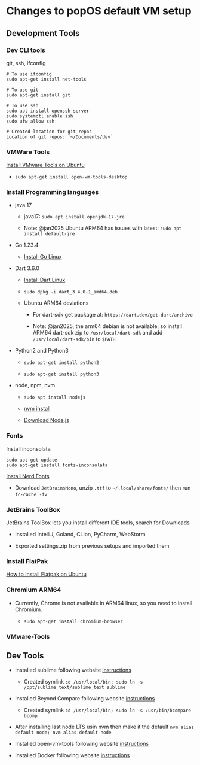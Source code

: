 #  Changes to popOS default VM setup

## Development Tools

### Dev CLI tools

git, ssh, ifconfig

```
# To use ifconfig
sudo apt-get install net-tools

# To use git
sudo apt-get install git

# To use ssh
sudo apt install openssh-server
sudo systemctl enable ssh
sudo ufw allow ssh

# Created location for git repos
Location of git repos: `~/Documents/dev`
```

### VMWare Tools

[Install VMware Tools on Ubuntu](https://www.liquidweb.com/blog/how-to-install-vmware-tools-ubuntu/)

* `sudo apt-get install open-vm-tools-desktop` 

### Install Programming languages

* java 17

  - java17: `sudo apt install openjdk-17-jre`

  - Note: @jan2025 Ubuntu ARM64 has issues with latest: `sudo apt install default-jre`

* Go 1.23.4

  - [Install Go Linux](https://go.dev/doc/install) 

* Dart 3.6.0

  - [Install Dart Linux](https://dart.dev/get-dart#install)

  - `sudo dpkg -i dart_3.4.0-1_amd64.deb`

  - Ubuntu ARM64 deviations

    - For dart-sdk get package at: `https://dart.dev/get-dart/archive`

    - Note: @jan2025, the arm64 debian is not available, so install ARM64 dart-sdk zip to `/usr/local/dart-sdk` and add `/usr/local/dart-sdk/bin` to `$PATH`

* Python2 and Python3

  - `sudo apt-get install python2`

  - `sudo apt-get install python3`

* node, npm, nvm

  - `sudo apt install nodejs`

  - [nvm install](https://github.com/nvm-sh/nvm?tab=readme-ov-file#installing-and-updating)

  - [Download Node.js](https://nodejs.org/en/download/package-manager)

### Fonts

Install inconsolata

```
sudo apt-get update
sudo apt-get install fonts-inconsolata
```
[Install Nerd Fonts](https://www.nerdfonts.com/)

- Download `JetBrainsMono`, unzip `.ttf` to `~/.local/share/fonts/` then run `fc-cache -fv`

### JetBrains ToolBox

JetBrains ToolBox lets you install different IDE tools, search for Downloads

* Installed IntelliJ, Goland, CLion, PyCharm, WebStorm

* Exported settings.zip from previous setups and imported them

### Install FlatPak

[How to Install Flatpak on Ubuntu](https://flatpak.org/setup/Ubuntu)

### Chromium ARM64

* Currently, Chrome is not available in ARM64 linux, so you need to install Chromium.

  - `sudo apt-get install chromium-browser`

### VMware-Tools

## Dev Tools

* Installed sublime following website [instructions](https://www.sublimetext.com/docs/linux_repositories.html)

  * Created symlink `cd /usr/local/bin; sudo ln -s /opt/sublime_text/sublime_text sublime`

* Installed Beyond Compare following website [instructions](https://www.scootersoftware.com/download.php)

  * Created symlink `cd /usr/local/bin; sudo ln -s /usr/bin/bcompare bcomp` 

* After installing last node LTS usin nvm then make it the default `nvm alias default node; nvm alias default node`

* Installed open-vm-tools following website [instructions](https://docs.vmware.com/en/VMware-Tools/11.3.0/com.vmware.vsphere.vmwaretools.doc/GUID-C48E1F14-240D-4DD1-8D4C-25B6EBE4BB0F.html)

* Installed Docker following website [instructions](https://docs.docker.com/engine/install/ubuntu/)


